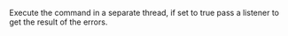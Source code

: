 Execute the command in a separate thread, if set to true pass a listener to get the result of the errors.
